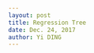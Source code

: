 ```yaml
--- 
layout: post
title: Regression Tree
date: Dec. 24, 2017
author: Yi DING
---
```


[comment]: # (Some contents regression tree)